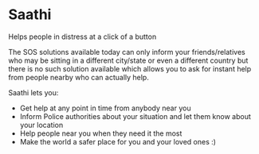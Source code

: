 # Saathi

Helps people in distress at a click of a button

The SOS solutions available today can only inform your friends/relatives who may be sitting in a different city/state or even a 
different country but there is no such solution available which allows you to ask for instant help from people nearby who 
can actually help.

Saathi lets you: 

- Get help at any point in time from anybody near you
- Inform Police authorities about your situation and let them know about your location
- Help people near you when they need it the most
- Make the world a safer place for you and your loved ones :)
